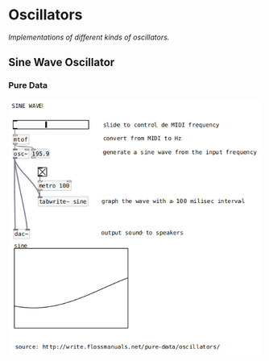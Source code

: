 # Oscillators

*Implementations of different kinds of oscillators.*

## Sine Wave Oscillator

### Pure Data
![](./sine.png)

